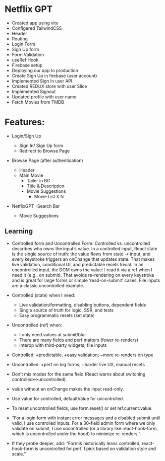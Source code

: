 
# Netflix GPT

- Created app using vite
- Configered TailwindCSS 
- Header
- Routing
- Login Form
- Sign Up form
- Form Validation
- useRef Hook
- Firebase setup
- Deploying our app to production
- Create Sign Up in firebase (user account)
- Implemented Sign In user API
- Created REDUX store with user Slice
- Implemented Signout
- Updated profile with user name
- Fetch Movies from TMDB


# Features: 
- Login/Sign Up
    - Sign In/ Sign Up form
    - Redirect to Browse Page
- Browse Page (after authentication)
    - Header
    - Main Movie
        - Tailer in BG
        - Title & Description
        - Movie Suggestions
            - Movie List X N

- NetflixGPT
    -Search Bar
    - Movie Suggestions


## Learning

- Controlled form and Uncontrolled Form: Controlled vs. uncontrolled describes who owns the input’s value.
In a controlled input, React state is the single source of truth: the value flows from state → input, and every keystroke triggers an onChange that updates state. That makes live validation, conditional UI, and predictable resets trivial. In an uncontrolled input, the DOM owns the value: I read it via a ref when I need it (e.g., on submit). That avoids re-rendering on every keystroke and is great for large forms or simple ‘read-on-submit’ cases. File inputs are a classic uncontrolled example.

- Controlled (state) when I need:
    - Live validation/formatting, disabling buttons, dependent fields
    - Single source of truth for logic, SSR, and tests
    - Easy programmatic resets (set state)

- Uncontrolled (ref) when:
    - I only need values at submit/blur
    - There are many fields and perf matters (fewer re-renders)
    - Interop with third-party widgets; file inputs

- Controlled: +predictable, +easy validation; −more re-renders on type
- Uncontrolled: +perf on big forms; −harder live UX, manual resets
- Don’t mix modes for the same field (React warns about switching controlled↔uncontrolled).
- value without an onChange makes the input read-only.
- Use value for controlled, defaultValue for uncontrolled.
- To reset uncontrolled fields, use form.reset() or set ref.current.value.

- “For a login form with instant error messages and a disabled submit until valid, I use controlled inputs. For a 30-field admin form where we only validate on submit, I use uncontrolled (or a library like react-hook-form, which is uncontrolled under the hood) to minimize re-renders.”
- If they probe deeper, add: “Formik historically leans controlled; react-hook-form is uncontrolled for perf. I pick based on validation style and scale.”